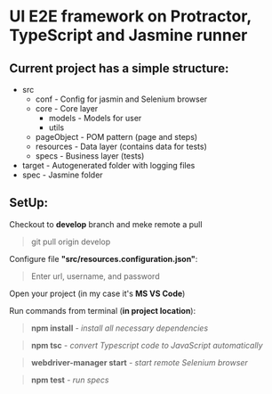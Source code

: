 # UI E2E framework on Protractor, TypeScript and Jasmine runner

## Current project has a simple structure:
- src
  - conf - Config for jasmin and Selenium browser
  - core - Core layer
    - models - Models for user
    - utils
  - pageObject - POM pattern (page and steps)
  - resources - Data layer (contains data for tests)
  - specs - Business layer (tests)
- target - Autogenerated folder with logging files
- spec - Jasmine folder

## SetUp:

Checkout to **develop** branch and meke remote a pull
> git pull origin develop

Configure file **"src/resources.configuration.json"**:
> Enter url, username, and password

Open your project (in my case it's **MS VS Code**)

Run commands from terminal (**in project location**):
> **npm install** - *install all necessary dependencies*

> **npm tsc** - *convert Typescript code to JavaScript automatically*

> **webdriver-manager start** - *start remote Selenium browser*

> **npm test** - *run specs*
